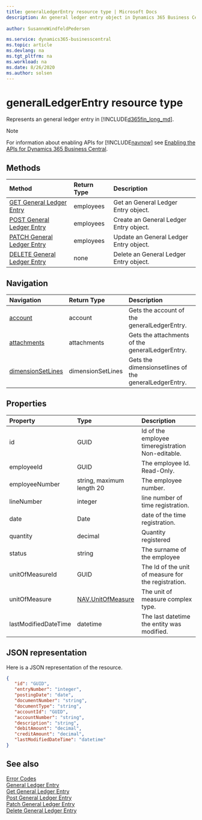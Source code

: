 ```yaml
---
title: generalLedgerEntry resource type | Microsoft Docs
description: An general ledger entry object in Dynamics 365 Business Central.
 
author: SusanneWindfeldPedersen

ms.service: dynamics365-businesscentral
ms.topic: article
ms.devlang: na
ms.tgt_pltfrm: na
ms.workload: na
ms.date: 8/26/2020
ms.author: solsen
---
```


# generalLedgerEntry resource type
Represents an general ledger entry in [!INCLUDE[d365fin_long_md](../../includes/d365fin_long_md.md)].

> [!NOTE]  
> For information about enabling APIs for [!INCLUDE[navnow](../../includes/navnow_md.md)] see [Enabling the APIs for Dynamics 365 Business Central](../enabling-apis-for-dynamics-nav.md).

## Methods

| Method                                              | Return Type|Description               |
|:----------------------------------------------------|:-----------|:-------------------------|
|[GET General Ledger Entry](../api/dynamics_generalLedgerEntry_get.md)      |employees  |Get an General Ledger Entry object.   |
|[POST General Ledger Entry](../api/dynamics_generalLedgerEntry_create.md)  |employees  |Create an General Ledger Entry object.|
|[PATCH General Ledger Entry](../api/dynamics_generalLedgerEntry_update.md) |employees  |Update an General Ledger Entry object.|
|[DELETE General Ledger Entry](../api/dynamics_generalLedgerEntry_delete.md)|none       |Delete an General Ledger Entry object.|




## Navigation

| Navigation |Return Type| Description |
|:----------|:----------|:-----------------|
|[account](../resources/dynamics_account.md)|account   |Gets the account of the generalLedgerEntry.|
|[attachments](../resources/dynamics_attachments.md)|attachments   |Gets the attachments of the generalLedgerEntry.|
|[dimensionSetLines](../resources/dynamics_dimensionsetlines.md)|dimensionSetLines   |Gets the dimensionsetlines of the generalLedgerEntry.|

## Properties

| Property           | Type   |Description                                            |
|:-------------------|:-------|:------------------------------------------------------|
|id                  |GUID    |Id of the employee timeregistration Non-editable.      |
|employeeId              |GUID  |The employee Id. Read-Only.                        |
|employeeNumber         |string, maximum length 20  |The employee number.           |
|lineNumber           |integer  |line number of time registration.                        |
|date          |Date  |date of the time registration.                       |
|quantity             |decimal  |Quantity registered                            |
|status             |string  |The surname of the employee                            |
|unitOfMeasureId|GUID|The Id of the unit of measure for the registration.|
|unitOfMeasure|[NAV.UnitOfMeasure](../resources/dynamics_complextypes.md)|The unit of measure complex type.|
|lastModifiedDateTime|datetime|The last datetime the entity was modified.|

## JSON representation

Here is a JSON representation of the resource.


```json
{
   "id": "GUID",
   "entryNumber": "integer",
   "postingDate": "date",
   "documentNumber": "string",
   "documentType": "string",
   "accountId": "GUID",
   "accountNumber": "string",
   "description": "string",
   "debitAmount": "decimal",
   "creditAmount": "decimal",
   "lastModifiedDateTime": "datetime"
}
```
## See also

[Error Codes](../dynamics_error_codes.md)  
[General Ledger Entry](../resources/dynamics_generalLedgerEntry.md)  
[Get General Ledger Entry](../api/dynamics_generalLedgerEntry_get.md)  
[Post General Ledger Entry](../api/dynamics_generalLedgerEntry_create.md)  
[Patch General Ledger Entry](../api/dynamics_generalLedgerEntry_update.md)  
[Delete General Ledger Entry](../api/dynamics_generalLedgerEntry_delete.md)  
